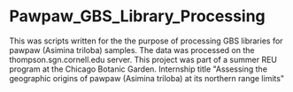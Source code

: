 # Pawpaw_GBS_Library_Processing
This was scripts written for the the purpose of processing GBS libraries for pawpaw (Asimina triloba) samples. The data was processed on the thompson.sgn.cornell.edu server. This project was part of a summer REU program at the Chicago Botanic Garden. Internship title "Assessing the geographic origins of pawpaw (Asimina triloba) at its northern range limits"
